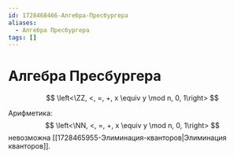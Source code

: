 ```yaml
---
id: 1728468466-Алгебра-Пресбургера
aliases:
  - Алгебра Пресбургера
tags: []
---
```


# Алгебра Пресбургера

$$
\left<\ZZ, <, =, +, x \equiv y \mod n, 0, 1\right>
$$

Арифметика:
$$
\left<\NN, <, =, +, x \equiv y \mod n, 0, 1\right>
$$
невозможна [[1728465955-Элиминация-кванторов|Элиминация кванторов]].
